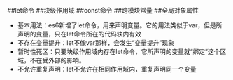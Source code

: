 ##let命令
##块级作用域
##const命令
##跨模块常量
##全局对象属性

- 基本用法：es6新增了let命令，用来声明变量。它的用法类似于var，但是所声明的变量，只在let命令所在的代码块内有效
- 不存在变量提升：let不像var那样，会发生“变量提升”现象
- 暂时性死区：只要块级作用域内存在let命令，它所声明的变量就“绑定”这个区域，不在受外部的影响。
- 不允许重复声明：let不允许在相同作用域内，重复声明同一个变量

